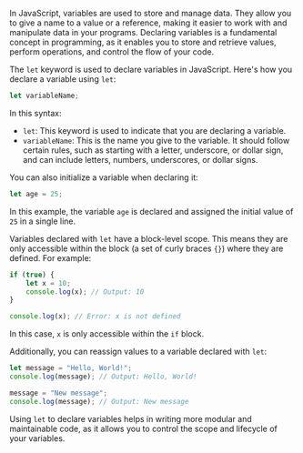 In JavaScript, variables are used to store and manage data. They allow you to give a name to a value or a reference, making it easier to work with and manipulate data in your programs. Declaring variables is a fundamental concept in programming, as it enables you to store and retrieve values, perform operations, and control the flow of your code.

The `let` keyword is used to declare variables in JavaScript. Here's how you declare a variable using `let`:

```javascript
let variableName;
```

In this syntax:

- `let`: This keyword is used to indicate that you are declaring a variable.
- `variableName`: This is the name you give to the variable. It should follow certain rules, such as starting with a letter, underscore, or dollar sign, and can include letters, numbers, underscores, or dollar signs.

You can also initialize a variable when declaring it:

```javascript
let age = 25;
```

In this example, the variable `age` is declared and assigned the initial value of `25` in a single line.

Variables declared with `let` have a block-level scope. This means they are only accessible within the block (a set of curly braces `{}`) where they are defined. For example:

```javascript
if (true) {
    let x = 10;
    console.log(x); // Output: 10
}

console.log(x); // Error: x is not defined
```

In this case, `x` is only accessible within the `if` block.

Additionally, you can reassign values to a variable declared with `let`:

```javascript
let message = "Hello, World!";
console.log(message); // Output: Hello, World!

message = "New message";
console.log(message); // Output: New message
```

Using `let` to declare variables helps in writing more modular and maintainable code, as it allows you to control the scope and lifecycle of your variables.